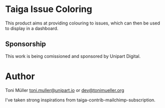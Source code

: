 
# Taiga Issue Coloring

This product aims at providing colouring to issues, which can then be
used to display in a dashboard.

## Sponsorship

This work is being comissioned and sponsored by Unipart Digital.

# Author

Toni Müller <toni.muller@unipart.io> or <dev@tonimueller.org>

I've taken strong inspirations from
taiga-contrib-mailchimp-subscription.


